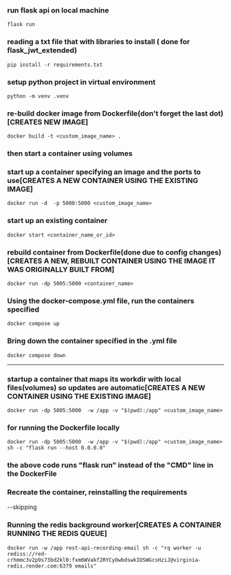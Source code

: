 ### run flask api on local machine
```
flask run
```

### reading a txt file that with libraries to install ( done for flask_jwt_extended)
```
pip install -r requirements.txt
```

### setup python project in virtual environment
```
python -m venv .venv
```

### re-build docker image from Dockerfile(don't forget the last dot)[CREATES NEW IMAGE]
```
docker build -t <custom_image_name> .
```
### then start a container using volumes


### start up a container specifying an image and the ports to use[CREATES A NEW CONTAINER USING THE EXISTING IMAGE]
```
docker run -d  -p 5000:5000 <custom_image_name>
```

### start up an existing container
```
docker start <container_name_or_id>
```

### rebuild container from Dockerfile(done due to config changes)[CREATES A NEW, REBUILT CONTAINER USING THE IMAGE IT WAS ORIGINALLY BUILT FROM]
```
docker run -dp 5005:5000 <container_name>
```

### Using the docker-compose.yml file, run the containers specified
```
docker compose up
```
### Bring down the container specified in the .yml file
```
docker compose down
```

------------------------

### startup a container that maps its workdir with local files(volumes) so updates are automatic[CREATES A NEW CONTAINER USING THE EXISTING IMAGE]
```
docker run -dp 5005:5000  -w /app -v "$(pwd):/app" <custom_image_name>
```
### for running the Dockerfile locally
```
docker run -dp 5005:5000  -w /app -v "$(pwd):/app" <custom_image_name> sh -c "flask run --host 0.0.0.0"
```
### the above code runs "flask run" instead of the "CMD" line in the DockerFile


### Recreate the container, reinstalling the requirements
--skipping




### Running the redis background worker[CREATES A CONTAINER RUNNING THE REDIS QUEUE]
```
docker run -w /app rest-api-recording-email sh -c "rq worker -u rediss://red-crhmmc3v2p9s73bd2kl0:fxm6WVakf2RYCyOwbdswkIOSWGcsHziJ@virginia-redis.render.com:6379 emails"
```






